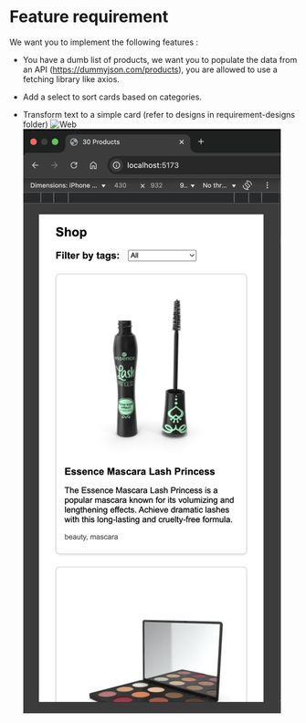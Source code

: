 # Feature requirement

We want you to implement the following features :

- You have a dumb list of products, we want you to populate the data from an API (https://dummyjson.com/products), you are allowed to use a fetching library like axios.

- Add a select to sort cards based on categories.
- Transform text to a simple card (refer to designs in requirement-designs folder)
  ![Web](requirement-designs/web-design.jpg)
  ![Mobile](requirement-designs/mobile-design.png)
